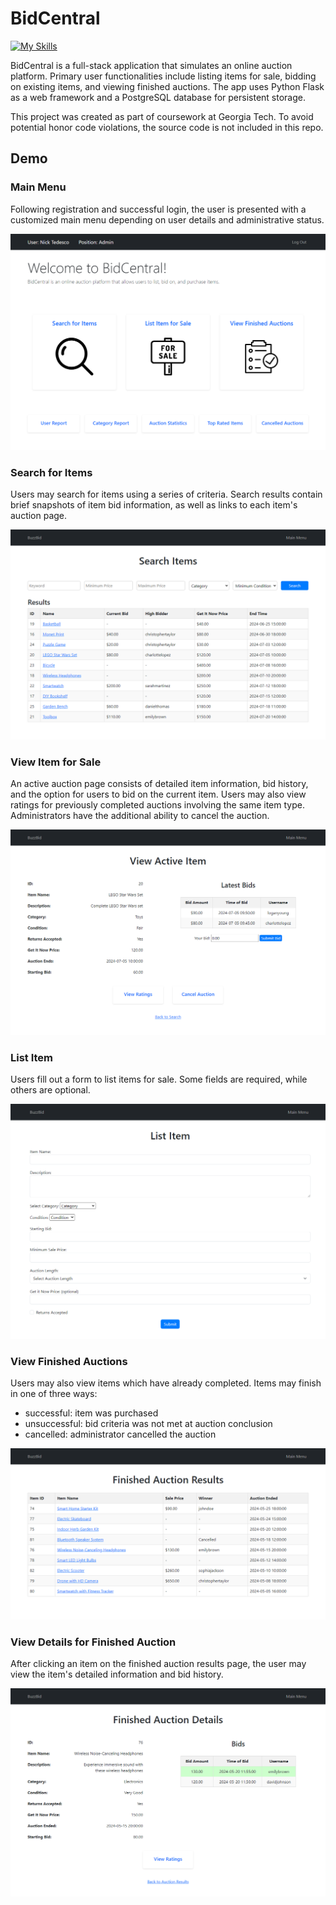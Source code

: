 # BidCentral 

[![My Skills](https://skillicons.dev/icons?i=py,flask,postgres,js,html,css,docker&theme=light)](#)

BidCentral is a full-stack application that simulates an online auction platform. Primary user functionalities include listing items for sale, bidding on existing items, and viewing finished auctions. The app uses Python Flask as a web framework and a PostgreSQL database for persistent storage.

This project was created as part of coursework at Georgia Tech. To avoid potential honor code violations, the source code is not included in this repo. 

## Demo

### Main Menu

Following registration and successful login, the user is presented with a customized main menu depending on user details and administrative status.

<img src="/images/admin-menu.png">

### Search for Items 

Users may search for items using a series of criteria. Search results contain brief snapshots of item bid information, as well as links to each item's auction page. 

<img src="/images/search.png">

### View Item for Sale

An active auction page consists of detailed item information, bid history, and the option for users to bid on the current item. Users may also view ratings for previously completed auctions involving the same item type. Administrators have the additional ability to cancel the auction.

<img src="/images/active-auction-details.png">

### List Item

Users fill out a form to list items for sale. Some fields are required, while others are optional. 

<img src="/images/list-item.png">

### View Finished Auctions 

Users may also view items which have already completed. Items may finish in one of three ways: 
- successful: item was purchased
- unsuccessful: bid criteria was not met at auction conclusion
- cancelled: administrator cancelled the auction

<img src="/images/finished-auction-results.png">

### View Details for Finished Auction 

After clicking an item on the finished auction results page, the user may view the item's detailed information and bid history. 

<img src="/images/finished-auction-details.png">

